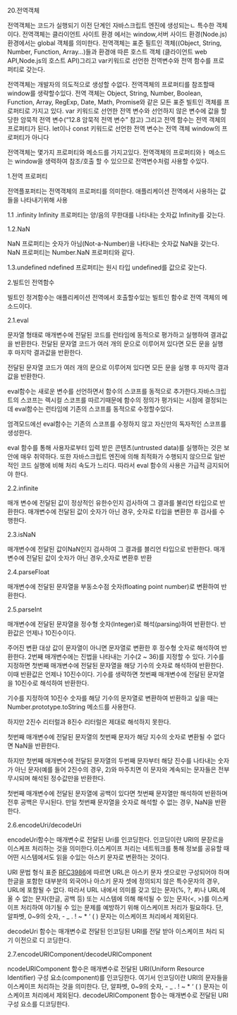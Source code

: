 20.전역객체

전역객체는 코드가 실행되기 이전 단계인 자바스크립트 엔진에 생성되는ㄴ 특수한 객체이다. 전역객체는 클라이언트 사이트 환경 에서는 window,서버 사이드 환경(Node.js)환경에서는 global 객체를 의미한다.
전역객체는 표준 필트인 객체((Object, String, Number, Function, Array…)들과 환경애 따른 호스트 객체 (클라이언트 web API,Node.js의 호스트 API)그리고 var키워드로 선언한 전역변수와 전역 함수를 프로퍼티로 갖는다.

전역객체는 개발자의 의도적으로 생성할 수없다.
전역객체의 프로퍼티를 참조할때 window를 생략할수있다.
전역 객체는 Object, String, Number, Boolean, Function, Array, RegExp, Date, Math, Promise와 같은 모든 표준 빌트인 객체를 프로퍼티로 가지고 있다.
var 키워드로 선언한 전역 변수와 선언하지 않은 변수에 값을 할당한 암묵적 전역 변수(“12.8 암묵적 전역 변수” 참고) 그리고 전역 함수는 전역 객체의 프로퍼티가 된다.
let이나 const 키워드로 선언한 전역 변수는 전역 객체 window의 프로퍼티가 아니다 

전역객체는 몇가지 프로퍼티와 메소드를 가지고있다. 전역객체의 프로퍼티와ㅏ 메소드는 window을 생력하여 참조/호출 할 수 있으므로 전역변수처럼 사용할 수있다. 

1.전역 프로퍼티

전역플포퍼티는 전역객체의 프로퍼티를 의미한다. 애플리케이션 전역에서 사용하는 값들을 나타내기위해 사용

1.1 .infinity
Infinity 프로퍼티는 양/음의 무한대를 나타내는 숫자값 Infinity를 갖는다.

1.2.NaN

NaN 프로퍼티는 숫자가 아님(Not-a-Number)을 나타내는 숫자값 NaN을 갖는다. NaN 프로퍼티는 Number.NaN 프로퍼티와 같다.

1.3.undefined
ndefined 프로퍼티는 원시 타입 undefined를 값으로 갖는다.


2.빌트인 전역함수

빌트인 정겨함수는 애플리케이션 전역에서 호출할수있는 빌트인 함수로 전역 객체의 메소드이다.

2.1.eval

문자열 형태로 매개변수에 전달된 코드를 런타임에 동적으로 평가하고 실행하여 결과값을 반환한다. 전달된 문자열 코드가 여러 개의 문으로 이루어져 있다면 모든 문을 실행 후 마지막 결과값을 반환한다.

전달된 문자열 코드가 여러 개의 문으로 이루어져 있다면 모든 문을 실행 후 마지막 결과값을 반환한다.

eval함수는 새로운 변수를 선언하면서 함수의 스코프를 동적으로 추가한다.자바스크립트의 스코프는 렉시컬 스코프를 따르기때문에 함수의 정의가 평가되는 시점에 결정되는데 eval함수는 런타임에 기존의 스코프를 동적으로 수정할수있다.

엄격모드에선 eval함수는 기존의 스코프를 수정하지 않고 자신만의 독자적인 스코프를 생성한다.

eval 함수를 통해 사용자로부터 입력 받은 콘텐츠(untrusted data)를 실행하는 것은 보안에 매우 취약하다. 또한 자바스크립트 엔진에 의해 최적화가 수행되지 않으므로 일반적인 코드 실행에 비해 처리 속도가 느리다. 따라서 eval 함수의 사용은 가급적 금지되어야 한다.

2.2.infinite

매개 변수에 전달된 값이 정상적인 유한수인지 검사하여 그 결과를 불리언 타입으로 반환한다. 매개변수에 전달된 값이 숫자가 아닌 경우, 숫자로 타입을 변환한 후 검사를 수행한다.

2.3.isNaN

매개변수에 전달된 값이NaN인지 검사하여 그 결과를 블리언 타입으로 반환한다.
매개변수에 전달된 값이 숫자가 아닌 경우,숫자로 변환후 반환

2.4.parseFloat

매개변수에 전달된 문자열을 부동소수점 숫자(floating point number)로 변환하여 반환한다.

2.5.parseInt

매개변수에 전달된 문자열을 정수형 숫자(Integer)로 해석(parsing)하여 반환한다. 반환값은 언제나 10진수이다.

주어진 변환 대상 값이 문자열이 아니면 문자열로 변환한 후 정수형 숫자로 해석하여 반환한다.
2번째 매개변수에는 진법을 나타내는 기수(2 ~ 36)를 지정할 수 있다. 기수를 지정하면 첫번째 매개변수에 전달된 문자열을 해당 기수의 숫자로 해석하여 반환한다. 이때 반환값은 언제나 10진수이다. 기수를 생략하면 첫번째 매개변수에 전달된 문자열을 10진수로 해석하여 반환한다.

기수를 지정하여 10진수 숫자를 해당 기수의 문자열로 변환하여 반환하고 싶을 때는 Number.prototype.toString 메소드를 사용한다.

하지만 2진수 리터럴과 8진수 리터럴은 제대로 해석하지 못한다.

첫번째 매개변수에 전달된 문자열의 첫번째 문자가 해당 지수의 숫자로 변환될 수 없다면 NaN을 반환한다.

하지만 첫번째 매개변수에 전달된 문자열의 두번째 문자부터 해당 진수를 나타내는 숫자가 아닌 문자(예를 들어 2진수의 경우, 2)와 마주치면 이 문자와 계속되는 문자들은 전부 무시되며 해석된 정수값만을 반환한다.

첫번째 매개변수에 전달된 문자열에 공백이 있다면 첫번째 문자열만 해석하여 반환하며 전후 공백은 무시된다. 만일 첫번째 문자열을 숫자로 해석할 수 없는 경우, NaN을 반환한다.

2.6.encodeUri/decodeUri

encodeUri함수는 매개변수로 전달된 Uri를 인코딩한다.
인코딩이란 URI의 문잗르을 이스케프 처리하는 것을 의미한다.이스케이프 처리는 네트워크를 통해 정보를 공유할 때 어떤 시스템에서도 읽을 수있는 아스키 문자로 변환하는 것이다.

URI 문법 형식 표준 [RFC3986](http://www.ietf.org/rfc/rfc3986.txt)에 따르면 URL은 아스키 문자 셋으로만 구성되어야 하며 한글을 포함한 대부분의 외국어나 아스키 문자 셋에 정의되지 않은 특수문자의 경우, URL에 포함될 수 없다. 따라서 URL 내에서 의미를 갖고 있는 문자(%, ?, #)나 URL에 올 수 없는 문자(한글, 공백 등) 또는 시스템에 의해 해석될 수 있는 문자(<, >)를 이스케이프 처리하여 야기될 수 있는 문제를 예방하기 위해 이스케이프 처리가 필요하다. 단, 알파벳, 0~9의 숫자, - _ . ! ~ * ‘ ( ) 문자는 이스케이프 처리에서 제외된다.

decodeUri 함수는 매개변수로 전달된 인코딩된 URI를 전달 받아 이스케이프 처리 되기 이전으로 디 코딩한다.

2.7.encodeURIComponent/decodeURIComponent

ncodeURIComponent 함수은 매개변수로 전달된 URI(Uniform Resource Identifier) 구성 요소(component)를 인코딩한다. 여기서 인코딩이란 URI의 문자들을 이스케이프 처리하는 것을 의미한다. 단, 알파벳, 0~9의 숫자, - _ . ! ~ * ‘ ( ) 문자는 이스케이프 처리에서 제외된다. decodeURIComponent 함수는 매개변수로 전달된 URI 구성 요소를 디코딩한다.